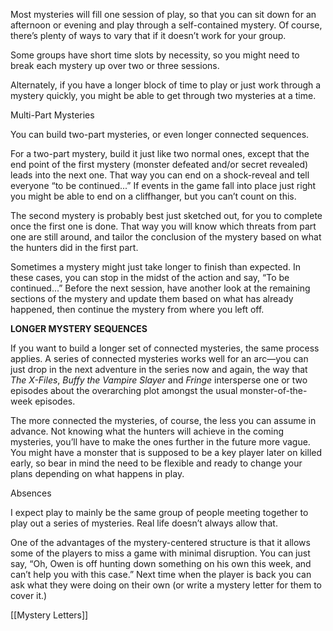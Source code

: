 
Most mysteries will fill one session of play, so that you can sit down for an afternoon or evening and play through a self-contained mystery. Of course, there’s plenty of ways to vary that if it doesn’t work for your group.

Some groups have short time slots by necessity, so you might need to break each mystery up over two or three sessions.

Alternately, if you have a longer block of time to play or just work through a mystery quickly, you might be able to get through two mysteries at a time.

Multi-Part Mysteries

You can build two-part mysteries, or even longer connected sequences.

For a two-part mystery, build it just like two normal ones, except that the end point of the first mystery (monster defeated and/or secret revealed) leads into the next one. That way you can end on a shock-reveal and tell everyone “to be continued...” If events in the game fall into place just right you might be able to end on a cliffhanger, but you can’t count on this.

The second mystery is probably best just sketched out, for you to complete once the first one is done. That way you will know which threats from part one are still around, and tailor the conclusion of the mystery based on what the hunters did in the first part.

Sometimes a mystery might just take longer to finish than expected. In these cases, you can stop in the midst of the action and say, “To be continued...” Before the next session, have another look at the remaining sections of the mystery and update them based on what has already happened, then continue the mystery from where you left off.

**LONGER MYSTERY SEQUENCES**

If you want to build a longer set of connected mysteries, the same process applies. A series of connected mysteries works well for an arc—you can just drop in the next adventure in the series now and again, the way that *The X-Files*, *Buffy the Vampire Slayer* and *Fringe* intersperse one or two episodes about the overarching plot amongst the usual monster-of-the-week episodes.

The more connected the mysteries, of course, the less you can assume in advance. Not knowing what the hunters will achieve in the coming mysteries, you’ll have to make the ones further in the future more vague. You might have a monster that is supposed to be a key player later on killed early, so bear in mind the need to be flexible and ready to change your plans depending on what happens in play.

Absences

I expect play to mainly be the same group of people meeting together to play out a series of mysteries. Real life doesn’t always allow that.

One of the advantages of the mystery-centered structure is that it allows some of the players to miss a game with minimal disruption. You can just say, “Oh, Owen is off hunting down something on his own this week, and can’t help you with this case.” Next time when the player is back you can ask what they were doing on their own (or write a mystery letter for them to cover it.)

[[Mystery Letters]]
